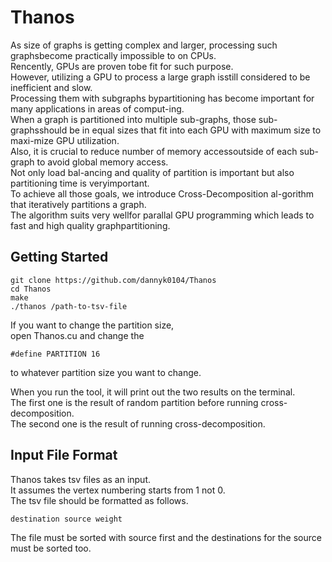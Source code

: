 # Thanos

As size of graphs is getting complex and larger, processing such graphsbecome practically impossible to on CPUs.  
Rencently, GPUs are proven tobe fit for such purpose.  
However, utilizing a GPU to process a large graph isstill considered to be inefficient and slow.  
Processing them with subgraphs bypartitioning has become important for many applications in areas of comput-ing.  
When a graph is partitioned into multiple sub-graphs, those sub-graphsshould be in equal sizes that fit into each GPU with maximum size to maxi-mize GPU utilization.  
Also, it is crucial to reduce number of memory accessoutside of each sub-graph to avoid global memory access.  
Not only load bal-ancing and quality of partition is important but also partitioning time is veryimportant.  
To achieve all those goals, we introduce Cross-Decomposition al-gorithm that iteratively partitions a graph.  
The algorithm suits very wellfor parallal GPU programming which leads to fast and high quality graphpartitioning.

## Getting Started

```
git clone https://github.com/dannyk0104/Thanos
cd Thanos
make
./thanos /path-to-tsv-file
```

If you want to change the partition size,  
open Thanos.cu and change the

```
#define PARTITION 16
```

to whatever partition size you want to change.

When you run the tool, it will print out the two results on the terminal.  
The first one is the result of random partition before running cross-decomposition.  
The second one is the result of running cross-decomposition.

## Input File Format

Thanos takes tsv files as an input.  
It assumes the vertex numbering starts from 1 not 0.  
The tsv file should be formatted as follows.

```
destination source weight
```

The file must be sorted with source first and the destinations for the source must be sorted too.
